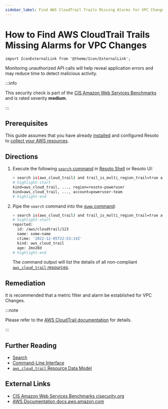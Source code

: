 ```yaml
---
sidebar_label: Find AWS CloudTrail Trails Missing Alarms for VPC Changes
---
```


# How to Find AWS CloudTrail Trails Missing Alarms for VPC Changes

```mdx-code-block
import IconExternalLink from '@theme/Icon/ExternalLink';
```

Monitoring unauthorized API calls will help reveal application errors and may reduce time to detect malicious activity.

:::info

This security check is part of the [CIS Amazon Web Services Benchmarks](https://cisecurity.org/benchmark/amazon_web_services) and is rated severity **medium**.

:::

## Prerequisites

This guide assumes that you have already [installed](../../../getting-started/install-resoto/index.md) and configured Resoto to [collect your AWS resources](../../../how-to-guides/data-sources/collect-aws-resource-data.md).

## Directions

1. Execute the following [`search` command](../../../reference/cli/search-commands/search.md) in [Resoto Shell](../../../reference/components/shell.md) or Resoto UI:

   ```bash
   > search is(aws_cloud_trail) and trail_is_multi_region_trail=true and trail_status.is_logging=true with(empty, --> is(aws_cloudwatch_log_group) with(any, --> is(aws_cloudwatch_metric_filter) and filter_pattern~"\s*\$\.eventName\s*=\s*CreateVpc.+\$\.eventName\s*=\s*DeleteVpc.+\$\.eventName\s*=\s*ModifyVpcAttribute.+\$\.eventName\s*=\s*AcceptVpcPeeringConnection.+\$\.eventName\s*=\s*CreateVpcPeeringConnection.+\$\.eventName\s*=\s*DeleteVpcPeeringConnection.+\$\.eventName\s*=\s*RejectVpcPeeringConnection.+\$\.eventName\s*=\s*AttachClassicLinkVpc.+\$\.eventName\s*=\s*DetachClassicLinkVpc.+\$\.eventName\s*=\s*DisableVpcClassicLink.+\$\.eventName\s*=\s*EnableVpcClassicLink"))
   # highlight-start
   ​kind=aws_cloud_trail, ..., region=resoto-poweruser
   ​kind=aws_cloud_trail, ..., account=poweruser-team
   # highlight-end
   ```

2. Pipe the `search` command into the [`dump` command](../../../reference/cli/format-commands/dump.md):

   ```bash
   > search is(aws_cloud_trail) and trail_is_multi_region_trail=true and trail_status.is_logging=true with(empty, --> is(aws_cloudwatch_log_group) with(any, --> is(aws_cloudwatch_metric_filter) and filter_pattern~"\s*\$\.eventName\s*=\s*CreateVpc.+\$\.eventName\s*=\s*DeleteVpc.+\$\.eventName\s*=\s*ModifyVpcAttribute.+\$\.eventName\s*=\s*AcceptVpcPeeringConnection.+\$\.eventName\s*=\s*CreateVpcPeeringConnection.+\$\.eventName\s*=\s*DeleteVpcPeeringConnection.+\$\.eventName\s*=\s*RejectVpcPeeringConnection.+\$\.eventName\s*=\s*AttachClassicLinkVpc.+\$\.eventName\s*=\s*DetachClassicLinkVpc.+\$\.eventName\s*=\s*DisableVpcClassicLink.+\$\.eventName\s*=\s*EnableVpcClassicLink")) | dump
   # highlight-start
   ​reported:
   ​  id: /aws/cloudtrail/123
   ​  name: some-name
   ​  ctime: '2022-12-05T22:53:14Z'
   ​  kind: aws_cloud_trail
   ​  age: 2mo28d
   # highlight-end
   ```

   The command output will list the details of all non-compliant [`aws_cloud_trail` resources](../../../reference/unified-data-model/aws.md#aws_cloud_trail).

## Remediation

It is recommended that a metric filter and alarm be established for VPC Changes.

:::note

Please refer to the [AWS CloudTrail documentation](https://docs.aws.amazon.com/awscloudtrail/latest/userguide/cloudwatch-alarms-for-cloudtrail.html) for details.

:::

## Further Reading

- [Search](../../../reference/search/index.md)
- [Command-Line Interface](../../../reference/cli/index.md)
- [`aws_cloud_trail` Resource Data Model](../../../reference/unified-data-model/aws.md#aws_cloud_trail)

## External Links

- [CIS Amazon Web Services Benchmarks <span class="badge badge--secondary" aria-hidden="true">cisecurity.org <IconExternalLink width="10" height="10" /></span>](https://cisecurity.org/benchmark/amazon_web_services)
- [AWS Documentation <span class="badge badge--secondary" aria-hidden="true">docs.aws.amazon.com <IconExternalLink width="10" height="10" /></span>](https://docs.aws.amazon.com/awscloudtrail/latest/userguide/cloudwatch-alarms-for-cloudtrail.html)
